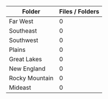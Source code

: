 | Folder         |   Files / Folders |
|----------------|-------------------|
| Far West       |                 0 |
| Southeast      |                 0 |
| Southwest      |                 0 |
| Plains         |                 0 |
| Great Lakes    |                 0 |
| New England    |                 0 |
| Rocky Mountain |                 0 |
| Mideast        |                 0 |